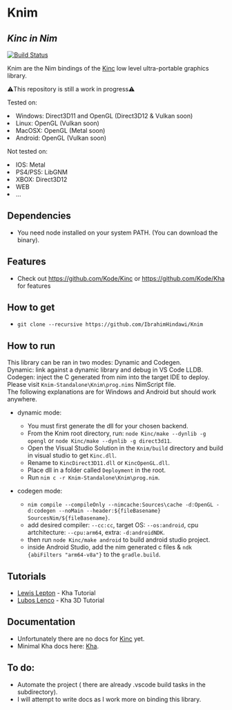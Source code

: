 # Knim
## _Kinc in Nim_

[![Build Status](https://travis-ci.org/joemccann/dillinger.svg?branch=master)](https://travis-ci.org/joemccann/dillinger)

Knim are the Nim bindings of the [Kinc](https://github.com/Kode/Kinc) low level ultra-portable graphics library.

⚠️This repository is still a work in progress⚠️

Tested on:
<li>Windows: Direct3D11 and OpenGL (Direct3D12 & Vulkan soon)</li> 
<li>Linux: OpenGL (Vulkan soon)</li>
<li>MacOSX: OpenGL (Metal soon)</li>
<li>Android: OpenGL (Vulkan soon)</li>

Not tested on:
<li>IOS: Metal</li>
<li>PS4/PS5: LibGNM</li>
<li>XBOX: Direct3D12</li>
<li>WEB</li>
<li>...</li>

## Dependencies

- You need node installed on your system PATH. (You can download the binary).

## Features

- Check out https://github.com/Kode/Kinc or  https://github.com/Kode/Kha for features

## How to get

- ```git clone --recursive https://github.com/IbrahimHindawi/Knim```

## How to run

This library can be ran in two modes: Dynamic and Codegen.<br>
Dynamic: link against a dynamic library and debug in VS Code LLDB.<br>
Codegen: inject the C generated from nim into the target IDE to deploy.<br>
Please visit ```Knim-Standalone\Knim\prog.nims``` NimScript file.<br>
The following explanations are for Windows and Android but should work anywhere.<br>
- dynamic mode:
    - You must first generate the dll for your chosen backend.
    - From the Knim root directory, run: ```node Kinc/make --dynlib -g opengl``` or ```node Kinc/make --dynlib -g direct3d11```.
    - Open the Visual Studio Solution in the ```Knim/build``` directory and build in visual studio to get ```Kinc.dll```.
    - Rename to ```KincDirect3D11.dll``` or ```KincOpenGL.dll```.
    - Place dll in a folder called ```Deployment``` in the root.
    - Run ```nim c -r Knim-Standalone\Knim\prog.nim```.

- codegen mode:
    - ```nim compile --compileOnly --nimcache:Sources\cache -d:OpenGL -d:codegen --noMain --header:${fileBasename} SourcesNim/${fileBasename}```.
    - add desired compiler: ```--cc:cc```, target OS: ```--os:android```, cpu artchitecture: ```--cpu:arm64```, extra: ```-d:androidNDK```.
    - then run ```node Kinc/make android``` to build android studio project.
    - inside Android Studio, add the nim generated c files & ```ndk {abiFilters "arm64-v8a"}``` to the ```gradle.build```.

## Tutorials

- [Lewis Lepton](https://www.youtube.com/playlist?list=PL4neAtv21WOmmR5mKb7TQvEQHpMh1h0po) - Kha Tutorial
- [Lubos Lenco](https://github.com/luboslenco/kha3d_examples/wiki) - Kha 3D Tutorial

## Documentation

- Unfortunately there are no docs for [Kinc](https://github.com/Kode/Kinc) yet.
- Minimal Kha docs here: [Kha](http://kha.tech/).

## To do:
- Automate the project ( there are already .vscode build tasks in the subdirectory).
- I will attempt to write docs as I work more on binding this library.
